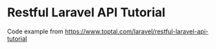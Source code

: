 # Restful Laravel API Tutorial

Code example from https://www.toptal.com/laravel/restful-laravel-api-tutorial

